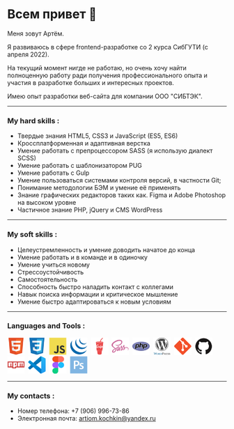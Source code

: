 # Всем привет 👋

Меня зовут Артём.

Я развиваюсь в сфере frontend-разработке со 2 курса СибГУТИ (с апреля 2022). 

На текущий момент нигде не работаю, но очень хочу найти полноценную работу ради получения профессионального опыта и участия в разработке больших и интересных проектов.

Имею опыт разработки веб-сайта для компании ООО "СИБТЭК".

---

###  Мy hard skills :
- Твердые знания HTML5, CSS3 и JavaScript (ES5, ES6)
- Кроссплатформенная и адаптивная верстка
- Умение работать с препроцессором SASS (я использую диалект SCSS)
- Умение работать с шаблонизатором PUG
- Умение работать с Gulp
- Умение пользоваться системами контроля версий, в частности Git;
- Понимание методологии БЭМ и умение её применять
- Знание графических редакторов таких как. Figma и Adobe Photoshop на высоком уровне
- Частичное знание PHP, jQuery и CMS WordPress

---

###  Мy soft skills :
- Целеустремленность и умение доводить начатое до конца
- Умение работать и в команде и в одиночку
- Умение учиться новому
- Стрессоустойчивость
- Самостоятельность
- Способность быстро наладить контакт с коллегами
- Навык поиска информации и критическое мышление
- Умение быстро адаптироваться к новым условиям

---

### Languages and Tools :

<div>
    <img src="https://github.com/devicons/devicon/blob/master/icons/html5/html5-original.svg" width="40" height="40"/>&nbsp;
  <img src="https://github.com/devicons/devicon/blob/master/icons/css3/css3-original.svg" alt="" width="40" height="40"/>&nbsp;
  <img src="https://github.com/devicons/devicon/blob/master/icons/javascript/javascript-original.svg" width="40" height="40"/>&nbsp;
  <img src="https://github.com/devicons/devicon/blob/master/icons/jquery/jquery-original.svg" width="40" height="40"/>&nbsp;
  <img src="https://github.com/devicons/devicon/blob/master/icons/gulp/gulp-plain.svg" width="40" height="40"/>&nbsp;
  <img src="https://github.com/devicons/devicon/blob/master/icons/sass/sass-original.svg" width="40" height="40"/>&nbsp;
  <img src="https://github.com/devicons/devicon/blob/master/icons/php/php-original.svg" width="40" height="40"/>&nbsp;
  <img src="https://github.com/devicons/devicon/blob/master/icons/wordpress/wordpress-original.svg" width="40" height="40"/>&nbsp;
  <img src="https://github.com/devicons/devicon/blob/master/icons/git/git-original.svg"  alt="" width="40" height="40"/>&nbsp;
  <img src="https://github.com/devicons/devicon/blob/master/icons/github/github-original.svg"  alt="" width="40" height="40"/>&nbsp;
  <img src="https://github.com/devicons/devicon/blob/master/icons/npm/npm-original-wordmark.svg" width="40" height="40"/>&nbsp;
  <img src="https://github.com/devicons/devicon/blob/master/icons/vscode/vscode-original.svg" width="40" height="40"/>&nbsp;
  <img src="https://github.com/devicons/devicon/blob/master/icons/figma/figma-original.svg"  alt="" width="40" height="40"/>&nbsp;
  <img src="https://github.com/devicons/devicon/blob/master/icons/photoshop/photoshop-plain.svg" width="40" height="40"/>&nbsp;
</div>

---

###  Мy contacts :

- Номер телефона: +7 (906) 996-73-86
- Электронная почта: artiom.kochkin@yandex.ru
